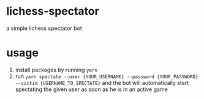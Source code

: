 # lichess-spectator
a simple lichess spectator bot

# usage
1) install packages by running `yarn`
2) run `yarn spectate --user {YOUR_USERNAME} --password {YOUR_PASSWORD} --victim {USERNAME_TO_SPECTATE}` and the bot will automatically start spectating the given user as soon as he is in an active game
